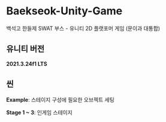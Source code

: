 # Baekseok-Unity-Game
백석고 한들제 SWAT 부스 - 유니티 2D 플랫포머 게임 (문이과 대통합)

## 유니티 버전
**2021.3.24f1 LTS**

## 씬
**Example**: 스테이지 구성에 필요한 오브젝트 세팅

**Stage 1 ~ 3**: 인게임 스테이지
